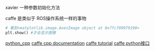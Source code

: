 
xavier 一种参数初始化方法

caffe 是类似于 ROS操作系统一样的事物

```python
# 看到<matplotlib.image.AxesImage object at 0x7fc709979190>
plt.show() #才会显示图像
```

[python_cpp](https://github.com/shicai/Caffe_Manual)
[caffe cpp documentation](http://caffe.berkeleyvision.org/doxygen/index.html)
[caffe tutorial](http://caffe.berkeleyvision.org/tutorial/)
[caffe python接口](http://www.cnblogs.com/denny402/category/759199.html)